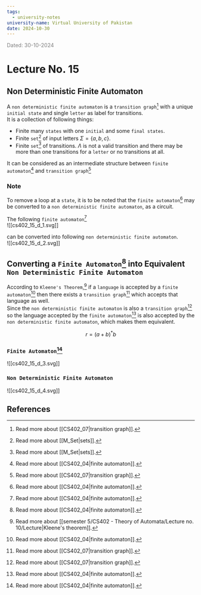 ```yaml
---
tags:
  - university-notes
university-name: Virtual University of Pakistan
date: 2024-10-30
---
```


<span style="color: gray;">Dated: 30-10-2024</span>

# Lecture No. 15

## Non Deterministic Finite Automaton

A `non deterministic finite automaton` is a `transition graph`[^1] with a unique `initial state` and single `letter` as label for transitions.  
It is a collection of following things:

- Finite many `states` with one `initial` and some `final states`.
- Finite `set`[^2] of input letters $\Sigma = \{a, b, c\}$.
- Finite `set`[^2] of transitions. $\Lambda$ is not a valid transition and there may be more than one transitions for a `letter` or no transitions at all.

It can be considered as an intermediate structure between `finite automaton`[^3] and `transition graph`[^1]

### Note

To remove a loop at a `state`, it is to be noted that the `finite automaton`[^3] may be converted to a `non deterministic finite automaton`, as a circuit.

The following `finite automaton`[^3]  
![[cs402_15_d_1.svg]]

can be converted into following `non deterministic finite automaton`.  
![[cs402_15_d_2.svg]]

## Converting a `Finite Automaton`[^3] into Equivalent `Non Deterministic Finite Automaton`

According to `Kleene's Theorem`,[^4] if a `language` is accepted by a `finite automaton`[^3] then there exists a `transition graph`[^1] which accepts that language as well.  
Since the `non deterministic finite automaton` is also a `transition graph`[^1] so the language accepted by the `finite automaton`[^3] is also accepted by the `non deterministic finite automaton`, which makes them equivalent.

$$r = (a + b)^*b$$

### `Finite Automaton`[^3]

![[cs402_15_d_3.svg]]

### `Non Deterministic Finite Automaton`

![[cs402_15_d_4.svg]]

## References

[^1]: Read more about [[CS402_07|transition graph]].
[^2]: Read more about [[M_Set|sets]].
[^3]: Read more about [[CS402_04|finite automaton]].
[^4]: Read more about [[semester 5/CS402 - Theory of Automata/Lecture no. 10/Lecture|Kleene's theorem]].